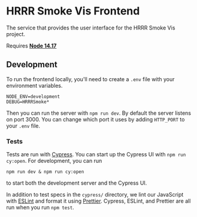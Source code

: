 # HRRR Smoke Vis Frontend

The service that provides the user interface for the HRRR Smoke Vis project.

Requires **[Node 14.17](https://nodejs.dev/)**

## Development

To run the frontend locally, you'll need to create a `.env` file with your environment variables.

```
NODE_ENV=development
DEBUG=HRRRSmoke*
```

Then you can run the server with `npm run dev`. By default the server listens on port 3000. You can change which port it uses by adding `HTTP_PORT` to your `.env` file.

### Tests

Tests are run with [Cypress](https://cypress.io). You can start up the Cypress UI with `npm run cy:open`. For development, you can run

```
npm run dev & npm run cy:open
```

to start both the development server and the Cypress UI.

In addition to test specs in the `cypress/` directory, we lint our JavaScript with [ESLint](https://eslint.org/) and format it using [Prettier](https://prettier.io/). Cypress, ESLint, and Prettier are all run when you run `npm test`.
